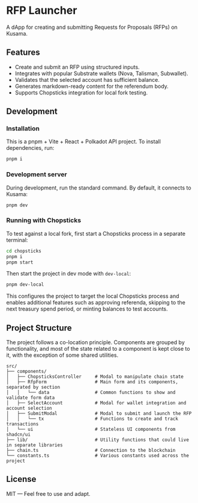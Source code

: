 # RFP Launcher

A dApp for creating and submitting Requests for Proposals (RFPs) on Kusama.

## Features

- Create and submit an RFP using structured inputs.
- Integrates with popular Substrate wallets (Nova, Talisman, Subwallet).
- Validates that the selected account has sufficient balance.
- Generates markdown-ready content for the referendum body.
- Supports Chopsticks integration for local fork testing.

## Development

### Installation

This is a pnpm + Vite + React + Polkadot API project. To install dependencies, run:

```sh
pnpm i
```

### Development server

During development, run the standard command. By default, it connects to Kusama:

```sh
pnpm dev
```

### Running with Chopsticks

To test against a local fork, first start a Chopsticks process in a separate terminal:

```sh
cd chopsticks
pnpm i
pnpm start
```

Then start the project in dev mode with `dev-local`:

```sh
pnpm dev-local
```

This configures the project to target the local Chopsticks process and enables additional features such as approving referenda, skipping to the next treasury spend period, or minting balances to test accounts.

## Project Structure

The project follows a co-location principle. Components are grouped by functionality, and most of the state related to a component is kept close to it, with the exception of some shared utilities.

```
src/
├── components/
│   ├── ChopsticksController     # Modal to manipulate chain state
│   ├── RfpForm                  # Main form and its components, separated by section
│   │   └── data                 # Common functions to show and validate form data
│   ├── SelectAccount            # Modal for wallet integration and account selection
│   ├── SubmitModal              # Modal to submit and launch the RFP
│   │   └── tx                   # Functions to create and track transactions
│   └── ui                       # Stateless UI components from shadcn/ui
├── lib/                         # Utility functions that could live in separate libraries
├── chain.ts                     # Connection to the blockchain
└── constants.ts                 # Various constants used across the project
```

## License

MIT — Feel free to use and adapt.
